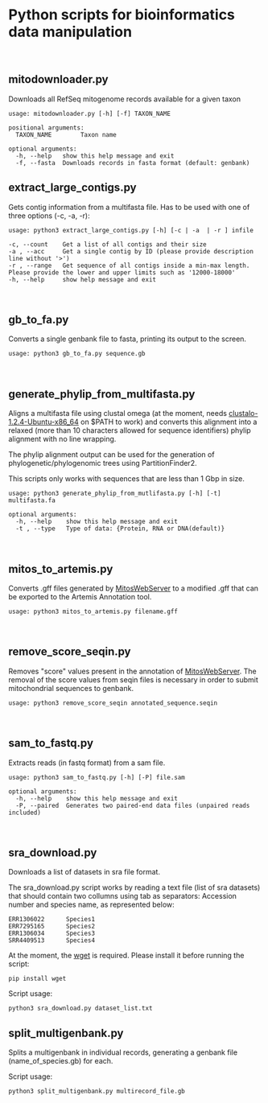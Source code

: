 Python scripts for bioinformatics data manipulation
====================================================================
<br>


## mitodownloader.py

Downloads all RefSeq mitogenome records available for a given taxon

```
usage: mitodownloader.py [-h] [-f] TAXON_NAME

positional arguments:
  TAXON_NAME        Taxon name

optional arguments:
  -h, --help   show this help message and exit
  -f, --fasta  Downloads records in fasta format (default: genbank)
```

## extract_large_contigs.py

Gets contig information from a multifasta file. Has to be used with one of three options (-c, -a, -r):

```
usage: python3 extract_large_contigs.py [-h] [-c | -a  | -r ] infile

-c, --count    Get a list of all contigs and their size
-a , --acc     Get a single contig by ID (please provide description line without '>')
-r , --range   Get sequence of all contigs inside a min-max length. Please provide the lower and upper limits such as '12000-18000'
-h, --help     show help message and exit
```
<br>

## gb_to_fa.py

Converts a single genbank file to fasta, printing its output to the screen.

```
usage: python3 gb_to_fa.py sequence.gb
```
<br>

## generate_phylip_from_multifasta.py

Aligns a multifasta file using clustal omega (at the moment, needs [clustalo-1.2.4-Ubuntu-x86_64](http://www.clustal.org/omega/clustalo-1.2.4-Ubuntu-x86_64) on $PATH to work) and converts this alignment into a relaxed (more than 10 characters allowed for sequence identifiers) phylip alignment with no line wrapping. 

The phylip alignment output can be used for the generation of phylogenetic/phylogenomic trees using PartitionFinder2.

This scripts only works with sequences that are less than 1 Gbp in size.

```
usage: python3 generate_phylip_from_mutlifasta.py [-h] [-t] multifasta.fa

optional arguments:
  -h, --help    show this help message and exit
  -t , --type   Type of data: {Protein, RNA or DNA(default)}
```
<br>

## mitos_to_artemis.py

Converts .gff files generated by [MitosWebServer](http://mitos.bioinf.uni-leipzig.de/index.py) to a modified .gff that can be exported to the Artemis Annotation tool.

```
usage: python3 mitos_to_artemis.py filename.gff
```
<br>

## remove_score_seqin.py

Removes "score" values present in the annotation of [MitosWebServer](http://mitos.bioinf.uni-leipzig.de/index.py). The removal of the score values from seqin files is necessary in order to submit mitochondrial sequences to genbank.

```
usage: python3 remove_score_seqin annotated_sequence.seqin
```
<br>

## sam_to_fastq.py

Extracts reads (in fastq format) from a sam file.

```
usage: python3 sam_to_fastq.py [-h] [-P] file.sam

optional arguments:
  -h, --help    show this help message and exit
  -P, --paired  Generates two paired-end data files (unpaired reads included)
```
<br>

## sra_download.py

Downloads a list of datasets in sra file format.

The sra_download.py script works by reading a text file (list of sra datasets) that should contain two collumns using tab as separators: Accession number and species name, as represented below:

```
ERR1306022      Species1
ERR7295165      Species2
ERR1306034      Species3
SRR4409513      Species4
```

At the moment, the [wget](https://pypi.org/project/wget/) is required. Please install it before running the script:

```
pip install wget
``` 

Script usage:

```
python3 sra_download.py dataset_list.txt
```

## split_multigenbank.py

Splits a multigenbank in individual records, generating a genbank file (name_of_species.gb) for each.

Script usage:

```
python3 split_multigenbank.py multirecord_file.gb
```
